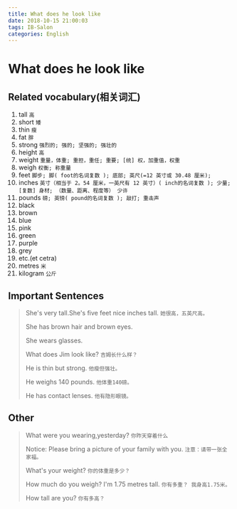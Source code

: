 ```yaml
---
title: What does he look like
date: 2018-10-15 21:00:03
tags: IB-Salon
categories: English
---
```


# What does he look like

## Related vocabulary(相关词汇)

1. tall `高`
2. short `矮`
3. thin `瘦`
4. fat `胖`
5. strong `强烈的; 强的; 坚强的; 强壮的`
6. height `高`
7. weight `重量，体重; 重担，重任; 重要; [统] 权，加重值，权重`
8. weigh `权衡; 称重量`
9. feet `脚步; 脚( foot的名词复数 ); 底部; 英尺(=12 英寸或 30.48 厘米);`
10. inches `英寸（相当于 2。54 厘米，一英尺有 12 英寸）( inch的名词复数 ); 少量; [复数] 身材; （数量、距离、程度等） 少许`
11. pounds `磅; 英镑( pound的名词复数 ); 敲打; 重击声`
12. black
13. brown
14. blue
15. pink
16. green
17. purple
18. grey
19. etc.(et cetra)
20. metres `米`
21. kilogram `公斤`


## Important Sentences

> She's very tall.She's five feet nice inches tall. `她很高，五英尺高。`
> 
> She has brown hair and brown eyes.
> 
> She wears glasses.
> 
> What does Jim look like? `吉姆长什么样？`
> 
> He is thin but strong. `他瘦但强壮。`
> 
> He weighs 140 pounds. `他体重140磅。`
> 
> He has  contact lenses. `他有隐形眼镜。`

## Other

> What were you wearing,yesterday? `你昨天穿着什么`
> 
> Notice: Please bring a picture of your family with you. `注意：请带一张全家福。`
> 
> What's your weight? `你的体重是多少？`
> 
> How much do you weigh? I'm 1.75 metres tall. `你有多重？ 我身高1.75米。`
> 
> How tall are you? `你有多高？`











